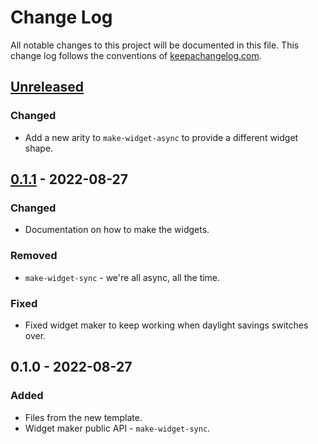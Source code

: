 # Change Log
All notable changes to this project will be documented in this file. This change log follows the conventions of [keepachangelog.com](http://keepachangelog.com/).

## [Unreleased]
### Changed
- Add a new arity to `make-widget-async` to provide a different widget shape.

## [0.1.1] - 2022-08-27
### Changed
- Documentation on how to make the widgets.

### Removed
- `make-widget-sync` - we're all async, all the time.

### Fixed
- Fixed widget maker to keep working when daylight savings switches over.

## 0.1.0 - 2022-08-27
### Added
- Files from the new template.
- Widget maker public API - `make-widget-sync`.

[Unreleased]: https://github.com/your-name/hospital2/compare/0.1.1...HEAD
[0.1.1]: https://github.com/your-name/hospital2/compare/0.1.0...0.1.1
